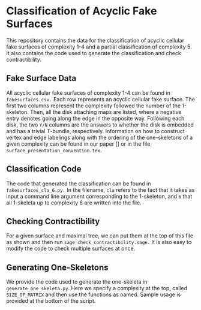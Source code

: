 # Classification of Acyclic Fake Surfaces
This repository contains the data for the classification of acyclic cellular fake surfaces of complexity 1-4 and a partial classification of complexity 5. It also contains the  code used to generate the classification and check contractibility. 

## Fake Surface Data

All acyclic cellular fake surfaces of complexity 1-4 can be found in ``fakesurfaces.csv.`` Each row represents an acyclic cellular fake surface. The first two columns represent the complexity followed the number of the 1-skeleton. Then, all the disk attaching maps are listed, where a negative entry denotes going along the edge in the opposite way. Following each disk, the two `Y/N` columns are the answers to whether the disk is embedded and has a trivial $T$-bundle, respectively. Information on how to construct vertex and edge labelings along with the ordering of the one-skeletons of a given complexity can be found in our paper [] or in the file `surface_presentation_convention.tex`.


## Classification Code
The code that generated the classification can be found in ``fakesurfaces_cla_6.py.`` In the filename, `cla` refers to the fact that it takes as input a command line argument corresponding to the 1-skeleton, and `6` that all 1-skeleta up to complexity 6 are written into the file.

## Checking Contractibility
For a given surface and maximal tree, we can put them at the top of this file as shown and then run ``sage check_contractibility.sage.`` It is also easy to modify the code to check multiple surfaces at once.  

## Generating One-Skeletons
We provide the code used to generate the one-skeleta in ``generate_one_skeleta.py``. Here we specify a complexity at the top, called ``SIZE_OF_MATRIX`` and then use the functions as named. Sample usage is provided at the bottom of the script.   
